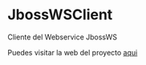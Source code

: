 JbossWSClient
=============

Cliente del Webservice JbossWS

Puedes visitar la web del proyecto [aqui](http://jambrocio.github.io/JbossWSClient)
